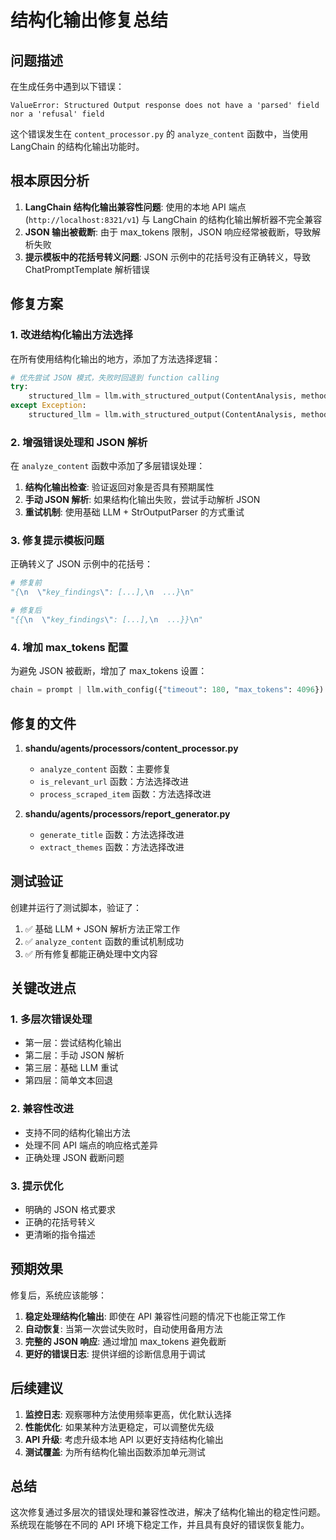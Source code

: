 # 结构化输出修复总结

## 问题描述

在生成任务中遇到以下错误：
```
ValueError: Structured Output response does not have a 'parsed' field nor a 'refusal' field
```

这个错误发生在 `content_processor.py` 的 `analyze_content` 函数中，当使用 LangChain 的结构化输出功能时。

## 根本原因分析

1. **LangChain 结构化输出兼容性问题**: 使用的本地 API 端点 (`http://localhost:8321/v1`) 与 LangChain 的结构化输出解析器不完全兼容
2. **JSON 输出被截断**: 由于 max_tokens 限制，JSON 响应经常被截断，导致解析失败
3. **提示模板中的花括号转义问题**: JSON 示例中的花括号没有正确转义，导致 ChatPromptTemplate 解析错误

## 修复方案

### 1. 改进结构化输出方法选择

在所有使用结构化输出的地方，添加了方法选择逻辑：

```python
# 优先尝试 JSON 模式，失败时回退到 function calling
try:
    structured_llm = llm.with_structured_output(ContentAnalysis, method="json_mode")
except Exception:
    structured_llm = llm.with_structured_output(ContentAnalysis, method="function_calling")
```

### 2. 增强错误处理和 JSON 解析

在 `analyze_content` 函数中添加了多层错误处理：

1. **结构化输出检查**: 验证返回对象是否具有预期属性
2. **手动 JSON 解析**: 如果结构化输出失败，尝试手动解析 JSON
3. **重试机制**: 使用基础 LLM + StrOutputParser 的方式重试

### 3. 修复提示模板问题

正确转义了 JSON 示例中的花括号：
```python
# 修复前
"{\n  \"key_findings\": [...],\n  ...}\n"

# 修复后  
"{{\n  \"key_findings\": [...],\n  ...}}\n"
```

### 4. 增加 max_tokens 配置

为避免 JSON 被截断，增加了 max_tokens 设置：
```python
chain = prompt | llm.with_config({"timeout": 180, "max_tokens": 4096})
```

## 修复的文件

1. **shandu/agents/processors/content_processor.py**
   - `analyze_content` 函数：主要修复
   - `is_relevant_url` 函数：方法选择改进
   - `process_scraped_item` 函数：方法选择改进

2. **shandu/agents/processors/report_generator.py**
   - `generate_title` 函数：方法选择改进
   - `extract_themes` 函数：方法选择改进

## 测试验证

创建并运行了测试脚本，验证了：

1. ✅ 基础 LLM + JSON 解析方法正常工作
2. ✅ `analyze_content` 函数的重试机制成功
3. ✅ 所有修复都能正确处理中文内容

## 关键改进点

### 1. 多层次错误处理
- 第一层：尝试结构化输出
- 第二层：手动 JSON 解析
- 第三层：基础 LLM 重试
- 第四层：简单文本回退

### 2. 兼容性改进
- 支持不同的结构化输出方法
- 处理不同 API 端点的响应格式差异
- 正确处理 JSON 截断问题

### 3. 提示优化
- 明确的 JSON 格式要求
- 正确的花括号转义
- 更清晰的指令描述

## 预期效果

修复后，系统应该能够：

1. **稳定处理结构化输出**: 即使在 API 兼容性问题的情况下也能正常工作
2. **自动恢复**: 当第一次尝试失败时，自动使用备用方法
3. **完整的 JSON 响应**: 通过增加 max_tokens 避免截断
4. **更好的错误日志**: 提供详细的诊断信息用于调试

## 后续建议

1. **监控日志**: 观察哪种方法使用频率更高，优化默认选择
2. **性能优化**: 如果某种方法更稳定，可以调整优先级
3. **API 升级**: 考虑升级本地 API 以更好支持结构化输出
4. **测试覆盖**: 为所有结构化输出函数添加单元测试

## 总结

这次修复通过多层次的错误处理和兼容性改进，解决了结构化输出的稳定性问题。系统现在能够在不同的 API 环境下稳定工作，并且具有良好的错误恢复能力。
